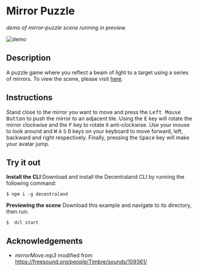 # Mirror Puzzle
_demo of mirror-puzzle scene running in preview._

![demo](https://github.com/decentraland-scenes/mirror-puzzle/blob/master/screenshots/mirror-puzzle.gif)

## Description
A puzzle game where you reflect a beam of light to a target using a series of mirrors. To view the scene, please visit [here](https://mirror-puzzle.vercel.app/).

## Instructions
Stand close to the mirror you want to move and press the <kbd>Left Mouse Button</kbd> to push the mirror to an adjacent tile. Using the <kbd>E</kbd> key will rotate the mirror clockwise and the <kbd>F</kbd> key to rotate it anti-clockwise. Use your mouse to look around and <kbd>W</kbd> <kbd>A</kbd> <kbd>S</kbd> <kbd>D</kbd> keys on your keyboard to move forward, left, backward and right respectively. Finally, pressing the <kbd>Space</kbd> key will make your avatar jump.

## Try it out

**Install the CLI**
Download and install the Decentraland CLI by running the following command:

```
$ npm i -g decentraland
```

**Previewing the scene**
Download this example and navigate to its directory, then run:

```
$  dcl start
```

## Acknowledgements
- _mirrorMove.mp3_ modified from https://freesound.org/people/Timbre/sounds/109361/
